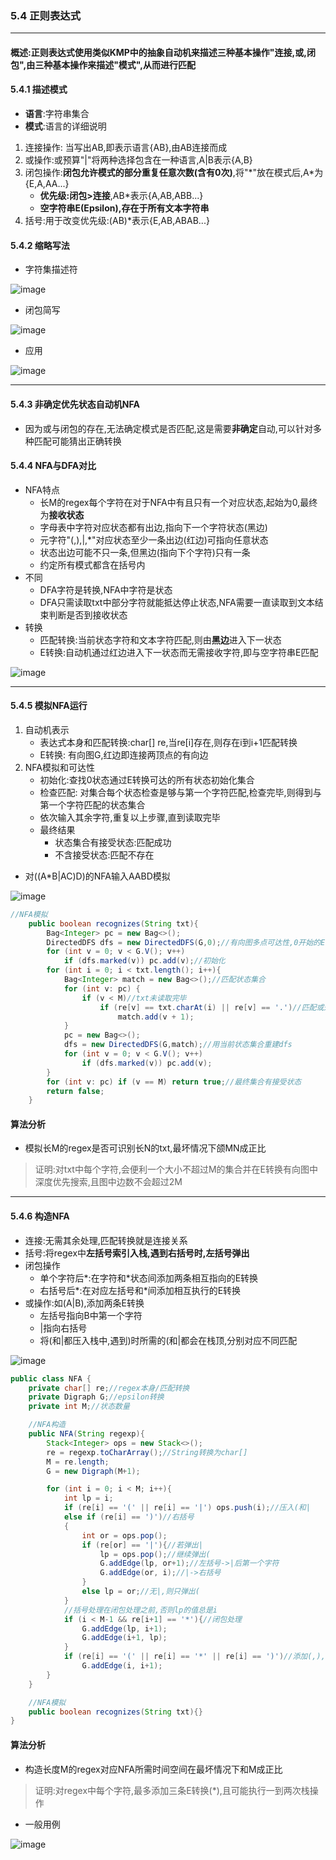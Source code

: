 ### 5.4 正则表达式
---

#### 概述:正则表达式使用类似KMP中的抽象自动机来描述三种基本操作"连接,或,闭包",由三种基本操作来描述"模式",从而进行匹配

#### 5.4.1 描述模式
+ **语言**:字符串集合
+ **模式**:语言的详细说明
1. 连接操作: 当写出AB,即表示语言{AB},由AB连接而成
2. 或操作:或预算"|"将两种选择包含在一种语言,A|B表示{A,B}
3. 闭包操作:**闭包允许模式的部分重复任意次数(含有0次)**,将"\*"放在模式后,A\*为{E,A,AA...}
    + **优先级:闭包>连接**,AB\*表示{A,AB,ABB...}
    + **空字符串E(Epsilon),存在于所有文本字符串**
4. 括号:用于改变优先级:(AB)\*表示{E,AB,ABAB...}

#### 5.4.2 缩略写法
+ 字符集描述符

![image](https://github.com/NepJNQ/algs4Note/raw/master/5-String/regex1.png)

+ 闭包简写

![image](https://github.com/NepJNQ/algs4Note/raw/master/5-String/regex2.png)

+ 应用

![image](https://github.com/NepJNQ/algs4Note/raw/master/5-String/regex3.png)

---

#### 5.4.3 非确定优先状态自动机NFA
+ 因为或与闭包的存在,无法确定模式是否匹配,这是需要**非确定**自动,可以针对多种匹配可能猜出正确转换

#### 5.4.4 NFA与DFA对比
+ NFA特点
    + 长M的regex每个字符在对于NFA中有且只有一个对应状态,起始为0,最终为**接收状态**
    + 字母表中字符对应状态都有出边,指向下一个字符状态(黑边)
    + 元字符"(,),|,*"对应状态至少一条出边(红边)可指向任意状态
    + 状态出边可能不只一条,但黑边(指向下个字符)只有一条
    + 约定所有模式都含在括号内
+ 不同
    + DFA字符是转换,NFA中字符是状态
    + DFA只需读取txt中部分字符就能抵达停止状态,NFA需要一直读取到文本结束判断是否到接收状态
+ 转换
    + 匹配转换:当前状态字符和文本字符匹配,则由**黑边**进入下一状态
    + E转换:自动机通过红边进入下一状态而无需接收字符,即与空字符串E匹配

![image](https://github.com/NepJNQ/algs4Note/raw/master/5-String/NFA1.png) 

---

#### 5.4.5 模拟NFA运行
1. 自动机表示
    + 表达式本身和匹配转换:char[] re,当re[i]存在,则存在i到i+1匹配转换
    + E转换: 有向图G,红边即连接两顶点的有向边
2.  NFA模拟和可达性
    + 初始化:查找0状态通过E转换可达的所有状态初始化集合
    + 检查匹配: 对集合每个状态检查是够与第一个字符匹配,检查完毕,则得到与第一个字符匹配的状态集合
    + 依次输入其余字符,重复以上步骤,直到读取完毕
    + 最终结果
        + 状态集合有接受状态:匹配成功
        + 不含接受状态:匹配不存在
+ 对((A*B|AC)D)的NFA输入AABD模拟

![image](https://github.com/NepJNQ/algs4Note/raw/master/5-String/NFA2.png) 

```Java
//NFA模拟
    public boolean recognizes(String txt){
        Bag<Integer> pc = new Bag<>();
        DirectedDFS dfs = new DirectedDFS(G,0);//有向图多点可达性,0开始的E转换
        for (int v = 0; v < G.V(); v++)
            if (dfs.marked(v)) pc.add(v);//初始化
        for (int i = 0; i < txt.length(); i++){
            Bag<Integer> match = new Bag<>();//匹配状态集合
            for (int v: pc) {
                if (v < M)//txt未读取完毕
                    if (re[v] == txt.charAt(i) || re[v] == '.')//匹配或通配
                        match.add(v + 1);
            }
            pc = new Bag<>();
            dfs = new DirectedDFS(G,match);//用当前状态集合重建dfs
            for (int v = 0; v < G.V(); v++)
                if (dfs.marked(v)) pc.add(v);
        }
        for (int v: pc) if (v == M) return true;//最终集合有接受状态
        return false;
    }
```

#### 算法分析
+ 模拟长M的regex是否可识别长N的txt,最坏情况下颌MN成正比
> 证明:对txt中每个字符,会便利一个大小不超过M的集合并在E转换有向图中深度优先搜索,且图中边数不会超过2M
---

#### 5.4.6 构造NFA
+ 连接:无需其余处理,匹配转换就是连接关系
+ 括号:将regex中**左括号索引入栈,遇到右括号时,左括号弹出**
+ 闭包操作
    + 单个字符后*:在字符和*状态间添加两条相互指向的E转换
    + 右括号后*:在对应左括号和*间添加相互执行的E转换
+ 或操作:如(A|B),添加两条E转换
    + 左括号指向B中第一个字符
    + |指向右括号
    + 将(和|都压入栈中,遇到)时所需的(和|都会在栈顶,分别对应不同匹配

![image](https://github.com/NepJNQ/algs4Note/raw/master/5-String/NFA3.png) 

```Java
public class NFA {
    private char[] re;//regex本身/匹配转换
    private Digraph G;//epsilon转换
    private int M;//状态数量

    //NFA构造
    public NFA(String regexp){
        Stack<Integer> ops = new Stack<>();
        re = regexp.toCharArray();//String转换为char[]
        M = re.length;
        G = new Digraph(M+1);

        for (int i = 0; i < M; i++){
            int lp = i;
            if (re[i] == '(' || re[i] == '|') ops.push(i);//压入(和|
            else if (re[i] == ')')//右括号
            {
                int or = ops.pop();
                if (re[or] == '|'){//若弹出|
                    lp = ops.pop();//继续弹出(
                    G.addEdge(lp, or+1);//左括号->|后第一个字符
                    G.addEdge(or, i);//|->右括号
                }
                else lp = or;//无|,则只弹出(
            }
            //括号处理在闭包处理之前,否则lp的值总是i
            if (i < M-1 && re[i+1] == '*'){//闭包处理
                G.addEdge(lp, i+1);
                G.addEdge(i+1, lp);
            }
            if (re[i] == '(' || re[i] == '*' || re[i] == ')')//添加(,),*后的E转换
                G.addEdge(i, i+1);
        }
    }

    //NFA模拟
    public boolean recognizes(String txt){}
}
```

#### 算法分析
+ 构造长度M的regex对应NFA所需时间空间在最坏情况下和M成正比
> 证明:对regex中每个字符,最多添加三条E转换(*),且可能执行一到两次栈操作

+ 一般用例

![image](https://github.com/NepJNQ/algs4Note/raw/master/5-String/NFA4.png) 

